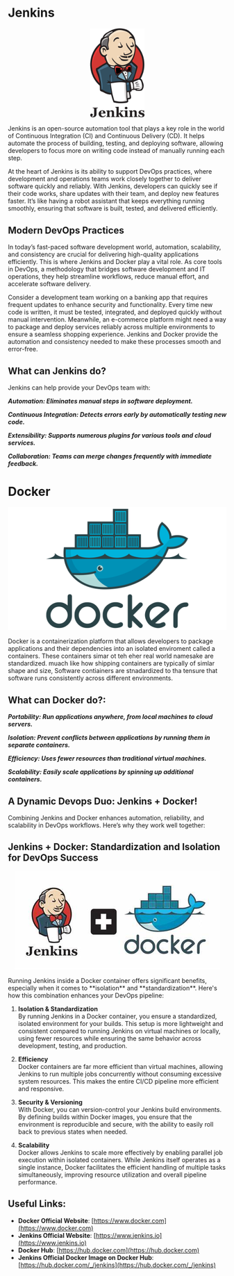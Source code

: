 # Jenkins
<p align="center">
  <img src="images/jenkins-logo.png" alt="Jenkins Logo" width="25%">
</p>
Jenkins is an open-source automation tool that plays a key role in the world of Continuous Integration (CI) and Continuous Delivery (CD). It helps automate the process of building, testing, and deploying software, allowing developers to focus more on writing code instead of manually running each step.

At the heart of Jenkins is its ability to support DevOps practices, where development and operations teams work closely together to deliver software quickly and reliably. With Jenkins, developers can quickly see if their code works, share updates with their team, and deploy new features faster. It’s like having a robot assistant that keeps everything running smoothly, ensuring that software is built, tested, and delivered efficiently.

## Modern DevOps Practices

In today’s fast-paced software development world, automation, scalability, and consistency are crucial for delivering high-quality applications efficiently. This is where Jenkins and Docker play a vital role. As core tools in DevOps, a methodology that bridges software development and IT operations, they help streamline workflows, reduce manual effort, and accelerate software delivery.

Consider a development team working on a banking app that requires frequent updates to enhance security and functionality. Every time new code is written, it must be tested, integrated, and deployed quickly without manual intervention. Meanwhile, an e-commerce platform might need a way to package and deploy services reliably across multiple environments to ensure a seamless shopping experience. Jenkins and Docker provide the automation and consistency needed to make these processes smooth and error-free.

## What can Jenkins do?

Jenkins can help provide your DevOps team with:

***Automation: Eliminates manual steps in software deployment.***

***Continuous Integration: Detects errors early by automatically testing new code.***

***Extensibility: Supports numerous plugins for various tools and cloud services.***

***Collaboration: Teams can merge changes frequently with immediate feedback.***

# Docker
<p align="center">
  <img src="images/Docker-Logo.png" alt="Docker Logo">
</p>
Docker is a containerization platform that allows developers to package applications and their dependencies into an isolated enviroment called a containers. These containers simar ot teh eher real world namesake are standardized. muach like how shipping containers are typically of simlar shape and size, Software contiainers are stnadardized to tha tensure that software runs consistently across different environments.

## What can Docker do?:

***Portability: Run applications anywhere, from local machines to cloud servers.***

***Isolation: Prevent conflicts between applications by running them in separate containers.***

***Efficiency: Uses fewer resources than traditional virtual machines.***

***Scalability: Easily scale applications by spinning up additional containers.***

## A Dynamic Devops Duo: Jenkins + Docker!

Combining Jenkins and Docker enhances automation, reliability, and scalability in DevOps workflows. Here’s why they work well together:

## Jenkins + Docker: Standardization and Isolation for DevOps Success
<p align="center">
  <img src="images/jenkins_docker.png" alt="Jenkins and Docker">
</p>
Running Jenkins inside a Docker container offers significant benefits, especially when it comes to **isolation** and **standardization**. Here's how this combination enhances your DevOps pipeline:

1. **Isolation & Standardization**  
   By running Jenkins in a Docker container, you ensure a standardized, isolated environment for your builds. This setup is more lightweight and consistent compared to running Jenkins on virtual machines or locally, using fewer resources while ensuring the same behavior across development, testing, and production.

2. **Efficiency**  
   Docker containers are far more efficient than virtual machines, allowing Jenkins to run multiple jobs concurrently without consuming excessive system resources. This makes the entire CI/CD pipeline more efficient and responsive.

3. **Security & Versioning**  
   With Docker, you can version-control your Jenkins build environments. By defining builds within Docker images, you ensure that the environment is reproducible and secure, with the ability to easily roll back to previous states when needed.

4. **Scalability**  
   Docker allows Jenkins to scale more effectively by enabling parallel job execution within isolated containers. While Jenkins itself operates as a single instance, Docker facilitates the efficient handling of multiple tasks simultaneously, improving resource utilization and overall pipeline performance.


## Useful Links:

- **Docker Official Website**: [https://www.docker.com](https://www.docker.com)
- **Jenkins Official Website**: [https://www.jenkins.io](https://www.jenkins.io)
- **Docker Hub**: [https://hub.docker.com](https://hub.docker.com)
- **Jenkins Official Docker Image on Docker Hub**: [https://hub.docker.com/_/jenkins](https://hub.docker.com/_/jenkins)
